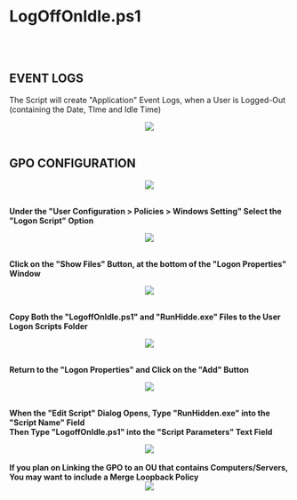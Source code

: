 <h1>LogOffOnIdle.ps1</h1><br />
<br />

<h2>EVENT LOGS</h2>

The Script will create "Application" Event Logs, when a User is Logged-Out<br />
(containing the Date, TIme and Idle Time)<br />
<center><img src="https://i.imgur.com/uZlZYft.png"></center><br />

<h2>GPO CONFIGURATION</h2>

<center><img src="https://i.imgur.com/oIhHVER.png"></center><br />

<b>Under the "User Configuration > Policies > Windows Setting" Select the  "Logon Script" Option</b><br />
<center><img src="https://i.imgur.com/AEKlZOk.png"></center><br />

<b>Click on the "Show Files" Button, at the bottom of the "Logon Properties" Window</b><br />
<center><img src="https://i.imgur.com/WYXjkqN.png"></center><br />

<b>Copy Both the "LogoffOnIdle.ps1" and "RunHidde.exe" Files to the User Logon Scripts Folder</b><br />
<center><img src="https://i.imgur.com/FLsmJuQ.png"></center><br />

<b>Return to the "Logon Properties" and Click on the "Add" Button</b><br />
<center><img src="https://i.imgur.com/wwhWjdQ.png"></center><br />

<b>When the "Edit Script" Dialog Opens, Type "RunHidden.exe" into the "Script Name" Field</b><br />
<b>Then Type "LogoffOnIdle.ps1" into the "Script Parameters" Text Field</b><br />
<center><img src="https://i.imgur.com/N5303F5.png"></center><br />
<b>If you plan on Linking the GPO to an OU that contains Computers/Servers,</b><br />
<b>You may want to include a Merge Loopback Policy</b><br />
<center><img src="https://i.imgur.com/xRH2PNp.png"></center><br />
